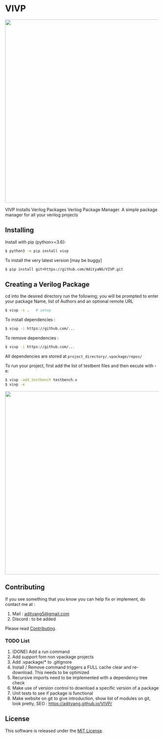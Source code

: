 # VIVP

<img src="https://github.com/AdityaNG/VIVP/blob/main/docs/img/example1.png?raw=true" width="600">

VIVP Installs Verilog Packages
Verilog Package Manager. A simple package manager for all your verilog projects

## Installing

Install with pip (python>=3.6):

```bash
$ python3 -m pip install vivp
```

To install the very latest version [may be buggy]
```bash
$ pip install git+https://github.com/AdityaNG/VIVP.git
```

## Creating a Verilog Package

cd into the desired directory run the following; you will be prompted to enter your package Name, list of Authors and an optional remote URL

```bash
$ vivp -s .   # setup
```
To install dependencies : 
```bash
$ vivp -i https://github.com/...
```
To remove dependencies : 
```bash
$ vivp -i https://github.com/...
```
All dependencies are stored at `project_directory/.vpackage/repos/`


To run your project, first add the list of testbent files and then eecute with -e: 
```bash
$ vivp -add_testbench testbench.v
$ vivp -e
```

<img src="https://github.com/AdityaNG/VIVP/blob/main/docs/img/demo1.png?raw=true" width="600">

## Contributing
If you see something that you know you can help fix or implement, do contact me at :
1. Mail : adityang5@gmail.com
2. Discord : to be added

Please read [Contributing](https://github.com/AdityaNG/VIVP/blob/main/CONTRIBUTING.md).

### TODO List
1. (DONE) Add a run command
2. Add support fom non vpackage projects
3. Add .vpackage/* to .gitignore
4. Install / Remove command triggers a FULL cache clear and re-download. This needs to be optimized
5. Recursive imports need to be implemented with a dependency tree check
6. Make use of version control to download a specific version of a package
7. Unit tests to see if package is functional
8. Make website on git to give introduction, show list of modules on git, look pretty, SEO : https://adityang.github.io/VIVP/

## License

This software is released under the [MIT License](https://github.com/AdityaNG/VIVP/blob/main/LICENSE.txt).